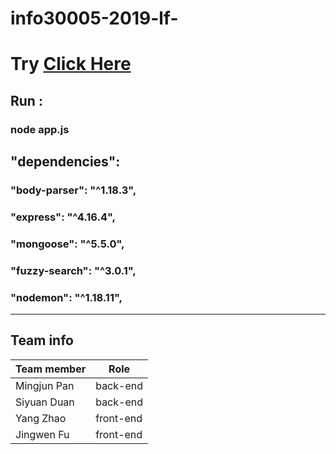 # info30005-2019-lf-
# Try [Click Here](https://polar-peak-30495.herokuapp.com/)

## Run : 
### node app.js

## "dependencies":
### "body-parser": "^1.18.3",
### "express": "^4.16.4",
### "mongoose": "^5.5.0",
### "fuzzy-search": "^3.0.1",
### "nodemon": "^1.18.11",
---

## Team info
 
 | Team member  | Role      |
 | ------------ | --------- |
 | Mingjun Pan  | back-end  |
 | Siyuan Duan  | back-end  |
 | Yang Zhao    | front-end |
 | Jingwen Fu   | front-end | 
